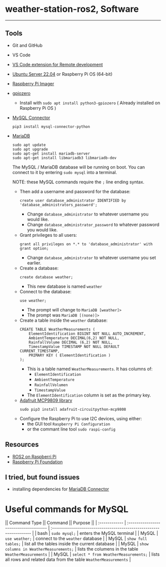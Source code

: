 # weather-station-ros2, Software

---

## Tools

- Git and GitHub
- VS Code
- [VS Code extension for Remote development](https://code.visualstudio.com/docs/remote/ssh)
- [Ubuntu Server 22.04](https://ubuntu.com/download/raspberry-pi) or Raspberry Pi OS (64-bit)
- [Raspberry Pi Imager](https://www.raspberrypi.com/software/)
- [gpiozero](https://gpiozero.readthedocs.io/en/stable/index.html)
  - Install with `sudo apt install python3-gpiozero` ( Already installed on Raspberry Pi OS )
- [MySQL Connector](https://www.w3schools.com/python/python_mysql_getstarted.asp)
   ```
   pip3 install mysql-connector-python
   ```
- [MariaDB](https://mariadb.com/kb/en/installing-mariadb-deb-files/#installing-mariadb-packages-with-apt)
  ```
  sudo apt update
  sudo apt upgrade
  sudo apt-get install mariadb-server
  sudo apt-get install libmariadb3 libmariadb-dev
  ```
  The MySQL / MariaDB database will be running on boot.
  You can connect to it by entering `sudo mysql` into a terminal.

  NOTE: these MySQL commands require the `;` line ending syntax.

  - Then add a username and password for the database:
    ```
    create user database_administrator IDENTIFIED by 'database_administrators_password';
    ```
    - Change `database_administrator` to whatever username you would like.
    - Change `database_administrator_password` to whatever password you would like.
  - Grant privileges to all users:
    ```
    grant all privileges on *.* to 'database_administrator' with grant option;
    ```
    - Change `database_administrator` to whatever username you set earlier.
  - Create a database:
    ```
    create database weather;
    ```
    - This new database is named `weather`
  - Connect to the database:
    ```
    use weather;
    ```
    - The prompt will change to `MariaDB [weather]>`
    - The prompt was `MariaDB [(none)]>`
  - Create a table inside the `weather` database:
    ```
    CREATE TABLE WeatherMeasurements (
        ElementIdentification BIGINT NOT NULL AUTO_INCREMENT,
        AmbientTemperature DECIMAL(6,2) NOT NULL,
        RainfallVolume DECIMAL (6,2) NOT NULL,
        TimestampValue TIMESTAMP NOT NULL DEFAULT CURRENT_TIMESTAMP,
        PRIMARY KEY ( ElementIdentification )
    );
    ```
    - This is a table named `WeatherMeasurements`.
      It has columns of:
      - `ElementIdentification`
      - `AmbientTemperature`
      - `RainfallVolumen`
      - `TimestampValue`
    - The `ElementIdentification` column is set as the primary key.
  - [Adafruit MCP9809 library](https://learn.adafruit.com/adafruit-mcp9808-precision-i2c-temperature-sensor-guide/python-circuitpython)
    ```
    sudo pip3 install adafruit-circuitpython-mcp9808
    ```
  - Configure the Raspberry Pi to use I2C devices, using either:
    - the GUI tool `Raspberry Pi Configuration` 
    - or the commant line tool `sudo raspi-config`


## Resources

- [ROS2 on Raspberri Pi](https://docs.ros.org/en/foxy/How-To-Guides/Installing-on-Raspberry-Pi.html)
- [Raspberry Pi Foundation](https://projects.raspberrypi.org/en/projects/build-your-own-weather-station/)

## I tried, but found issues

- installing dependencies for [MariaDB Connector](https://mariadb.com/docs/skysql/connect/programming-languages/python/install/)

# Useful commands for MySQL

|| Command Type || Command                               || Purpose                                                             ||
| :------------ | :------------------------------------- | :------------------------------------------------------------------- |
| bash          | `sudo mysql;`                          | enters the MySQL terminal                                            |
| MySQL         | `use weather;`                         | connect to the `weather` database                                    |
| MySQL         | `show full tables;`                    | list all the tables inside the current database                      |
| MySQL         | `show columns in WeatherMeasurements;` | lists the columens in the table `WeatherMeasurements`                |
| MySQL         | `select * from WeatherMeasurements;`   | lists all rows and related data from the table `WeatherMeasurements` |
